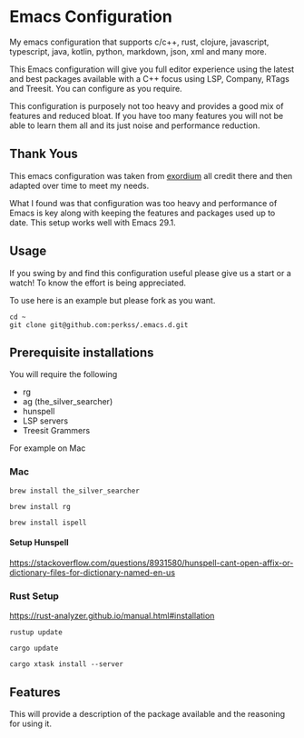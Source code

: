 # Emacs Configuration

My emacs configuration that supports c/c++, rust, clojure, javascript, typescript, java, kotlin, python, markdown, json, xml and many more.

This Emacs configuration will give you full editor experience using the latest and best packages available with a C++ focus using LSP, Company, RTags and Treesit. You can configure as you require.

This configuration is purposely not too heavy and provides a good mix of features and reduced bloat. If you have too many features you will not be able to learn them all and its just noise and performance reduction.

## Thank Yous

This emacs configuration was taken from [exordium](https://github.com/emacs-exordium/exordium) all credit there and then adapted over time to meet my needs.

What I found was that configuration was too heavy and performance of Emacs is key along with keeping the features and packages used up to date. This setup works well with Emacs 29.1.

## Usage

If you swing by and find this configuration useful please give us a start or a watch! To know the effort is being appreciated.

To use here is an example but please fork as you want.

```
cd ~
git clone git@github.com:perkss/.emacs.d.git
```

## Prerequisite installations

You will require the following

* rg
* ag (the_silver_searcher)
* hunspell
* LSP servers
* Treesit Grammers

For example on Mac

### Mac
`brew install the_silver_searcher`

`brew install rg`

`brew install ispell`

#### Setup Hunspell
https://stackoverflow.com/questions/8931580/hunspell-cant-open-affix-or-dictionary-files-for-dictionary-named-en-us

### Rust Setup
https://rust-analyzer.github.io/manual.html#installation

`rustup update`

`cargo update`

`cargo xtask install --server`


## Features

This will provide a description of the package available and the reasoning for using it.
